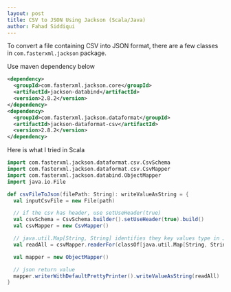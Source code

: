 ```yaml
---
layout: post
title: CSV to JSON Using Jackson (Scala/Java)
author: Fahad Siddiqui
---
```


To convert a file containing CSV into JSON format, there are a few classes in `com.fasterxml.jackson` package.

Use maven dependency below

```xml
<dependency>
  <groupId>com.fasterxml.jackson.core</groupId>
  <artifactId>jackson-databind</artifactId>
  <version>2.8.2</version>
</dependency>
<dependency>
  <groupId>com.fasterxml.jackson.dataformat</groupId>
  <artifactId>jackson-dataformat-csv</artifactId>
  <version>2.8.2</version>
</dependency>
```

Here is what I tried in Scala

```scala
import com.fasterxml.jackson.dataformat.csv.CsvSchema
import com.fasterxml.jackson.dataformat.csv.CsvMapper
import com.fasterxml.jackson.databind.ObjectMapper
import java.io.File

def csvFileToJson(filePath: String): writeValueAsString = {
  val inputCsvFile = new File(path)

  // if the csv has header, use setUseHeader(true)
  val csvSchema = CsvSchema.builder().setUseHeader(true).build()
  val csvMapper = new CsvMapper()

  // java.util.Map[String, String] identifies they key values type in JSON
  val readAll = csvMapper.readerFor(classOf[java.util.Map[String, String]]).`with`(csvSchema).readValues(inputCsvFile).readAll()

  val mapper = new ObjectMapper()

  // json return value
  mapper.writerWithDefaultPrettyPrinter().writeValueAsString(readAll)
}
```
